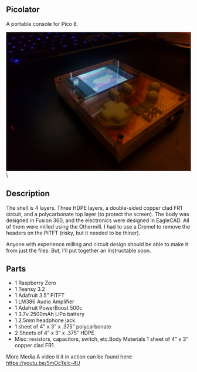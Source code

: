 ## Picolator

A portable console for Pico 8.  

![Alt text](photos/picolator_complete.jpg?raw=true "Picolator")\


## Description
The shell is 4 layers. Three HDPE layers, a double-sided copper clad FR1 circuit, and a polycarbonate top layer (to protect the screen). The body was designed in Fusion 360, and the electronics were designed in EagleCAD. All of them were milled using the Othermill. I had to use a Dremel to remove the headers on the PiTFT (risky, but it needed to be thiner).

Anyone with experience milling and circuit design should be able to make it from just the files. But, I'll put together an Instructable soon.

## Parts
- 1 Raspberry Zero
- 1 Teensy 3.2
- 1 Adafruit 3.5” PiTFT
- 1 LM386 Audio Amplifier
- 1 Adafruit PowerBoost 500c
- 1 3.7v 2500mAh LiPo battery
- 1 2.5mm headphone jack
- 1 sheet of 4” x 3” x .375” polycarbonate
- 2 Sheets of 4” x 3” x .375” HDPE
- Misc: resistors, capacitors, switch, etc.Body Materials 1 sheet of 4” x 3” copper clad FR1.


More Media
A video it it in action can be found here: https://youtu.be/5mOcTelc-4U



